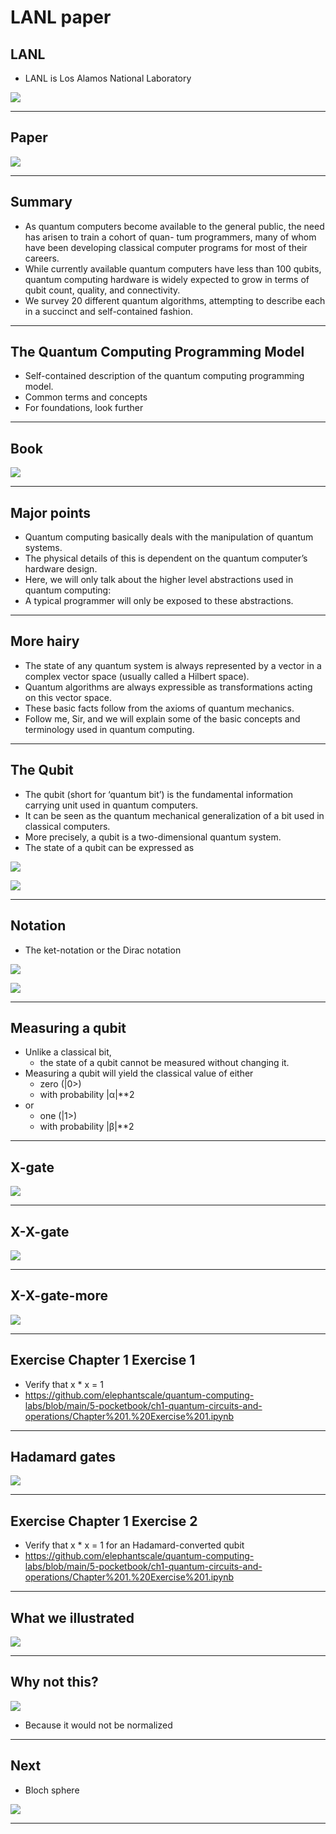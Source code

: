 # LANL paper

## LANL
* LANL is Los Alamos National Laboratory

![](../images/38-lanl.png)


---

## Paper

![](../images/39-paper.png)

---

## Summary


* As quantum computers become available to the general public, the need has arisen to train a cohort of quan-
tum programmers, many of whom have been developing classical computer programs for most of their careers. 
* While currently available quantum computers have less than 100 qubits, quantum computing hardware
is widely expected to grow in terms of qubit count, quality, and connectivity. 
* We survey 20 different quantum algorithms, attempting to describe each in a succinct
and self-contained fashion. 

---

## The Quantum Computing Programming Model

* Self-contained description of the quantum computing programming model.
* Common terms and concepts
* For foundations, look further

---

## Book

![](../images/40-qc-book.png)

---

## Major points

* Quantum computing basically deals with the manipulation of quantum systems. 
* The physical details of this is dependent on the quantum computer’s hardware design. 
* Here, we will only talk about the higher level abstractions used in quantum computing: 
* A typical programmer will only be exposed to these abstractions.

---

## More hairy

* The state of any quantum system is always represented by a vector in a complex vector space (usually called a Hilbert space). 
* Quantum algorithms are always expressible as transformations acting on this vector space. 
* These basic facts follow from the axioms of quantum mechanics. 
* Follow me, Sir, and we will explain some of the basic concepts and terminology used in
quantum computing.

---

## The Qubit

* The qubit (short for ‘quantum bit’) is the fundamental information carrying unit used in quantum computers. 
* It can be seen as the quantum mechanical generalization of a bit used in classical computers. 
* More precisely, a qubit is a two-dimensional quantum system. 
* The state of a qubit can be expressed as

![](../images/41-qubit.png)

![](../images/42-formula.png)


---

## Notation

* The ket-notation or the Dirac notation

![](../images/43-0.png)

![](../images/44-1.png)

---

## Measuring a qubit

* Unlike a classical bit, 
  * the  state of a qubit cannot be measured without changing it. 
* Measuring a qubit will yield the classical value of either 
  * zero (|0>)
  * with probability |α|**2 
* or 
  * one (|1>)
  * with probability |β|**2 

---
## X-gate
![](../images/45-xgate.png)

---

## X-X-gate
![](../images/46-x-xgate.png)

---

## X-X-gate-more
![](../images/47-x-xgate-more.png)

---

## Exercise Chapter 1 Exercise 1
* Verify that x * x = 1
* https://github.com/elephantscale/quantum-computing-labs/blob/main/5-pocketbook/ch1-quantum-circuits-and-operations/Chapter%201.%20Exercise%201.ipynb

---

## Hadamard gates
![](../images/48-hadamard.png)

---

## Exercise Chapter 1 Exercise 2
* Verify that x * x = 1 for an Hadamard-converted qubit
* https://github.com/elephantscale/quantum-computing-labs/blob/main/5-pocketbook/ch1-quantum-circuits-and-operations/Chapter%201.%20Exercise%201.ipynb

---

## What we illustrated

![](../images/50-hh-1.png)

---
## Why not this?

![](../images/49-why-not.png)

* Because it would not be normalized

---

## Next

* Bloch sphere

![](../images/51-bloch-sphere.png)

---